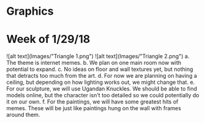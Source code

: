 # Graphics

# Week of 1/29/18
![alt text](Images/"Triangle 1.png")
![alt text](Images/"Triangle 2.png")
	a. The theme is internet memes.
	b. We plan on one main room now with potential to expand.
	c. No ideas on floor and wall textures yet, but nothing that detracts too much from the art.
	d. For now we are planning on having a ceiling, but depending on how lighting works out, we might change that.
	e. For our sculpture, we will use Ugandan Knuckles. We should be able to find models online, but the character isn't too detailed so we could potentially do it on our own.
	f. For the paintings, we will have some greatest hits of memes. These will be just like paintings hung on the wall with frames around them.
